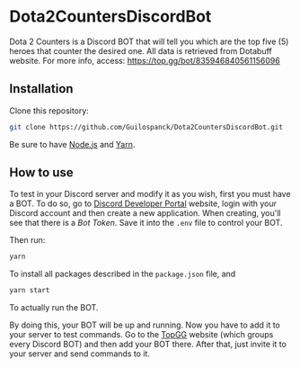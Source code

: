 # Dota2CountersDiscordBot
Dota 2 Counters is a Discord BOT that will tell you which are the top five (5) heroes that counter the desired one. All data is retrieved from Dotabuff website.
For more info, access: https://top.gg/bot/835946840561156096

## Installation
Clone this repository:
```bash
git clone https://github.com/Guilospanck/Dota2CountersDiscordBot.git
```
Be sure to have [Node.js](https://nodejs.org/en/download/) and [Yarn](https://yarnpkg.com/getting-started/install).

## How to use
To test in your Discord server and modify it as you wish, first you must have a BOT. To do so, go to [Discord Developer Portal](https://discord.com/developers/applications/) website, login with your Discord account and then create a new application.
When creating, you'll see that there is a *Bot Token*. Save it into the <code>.env</code> file to control your BOT.

Then run:
```bash
yarn 
```
To install all packages described in the <code>package.json</code> file, and
```bash
yarn start
```
To actually run the BOT.

By doing this, your BOT will be up and running. Now you have to add it to your server to test commands.
Go to the [TopGG](https://top.gg/bot/new) website (which groups every Discord BOT) and then add your BOT there.
After that, just invite it to your server and send commands to it.

